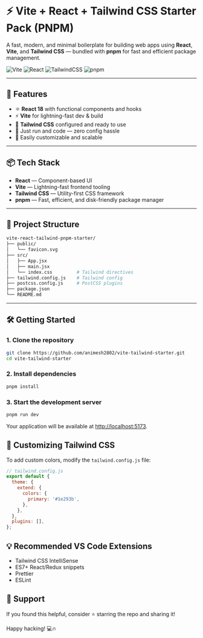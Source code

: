 # ⚡ Vite + React + Tailwind CSS Starter Pack (PNPM)

A fast, modern, and minimal boilerplate for building web apps using **React**, **Vite**, and **Tailwind CSS** — bundled with **pnpm** for fast and efficient package management.

![Vite](https://img.shields.io/badge/Built%20With-Vite-646CFF?logo=vite&logoColor=white&style=for-the-badge)
![React](https://img.shields.io/badge/React-20232A?logo=react&logoColor=61DAFB&style=for-the-badge)
![TailwindCSS](https://img.shields.io/badge/TailwindCSS-38B2AC?logo=tailwind-css&logoColor=white&style=for-the-badge)
![pnpm](https://img.shields.io/badge/Package%20Manager-pnpm-F69220?logo=pnpm&logoColor=white&style=for-the-badge)

---

## 🚀 Features

- ⚛️ **React 18** with functional components and hooks  
- ⚡ **Vite** for lightning-fast dev & build  
- 🎨 **Tailwind CSS** configured and ready to use  
- 💨 Just run and code — zero config hassle  
- 🧩 Easily customizable and scalable  

---

## 📦 Tech Stack

- **React** — Component-based UI  
- **Vite** — Lightning-fast frontend tooling  
- **Tailwind CSS** — Utility-first CSS framework  
- **pnpm** — Fast, efficient, and disk-friendly package manager  

---

## 📁 Project Structure

```bash
vite-react-tailwind-pnpm-starter/
├── public/
│   └── favicon.svg
├── src/
│   ├── App.jsx
│   ├── main.jsx
│   └── index.css         # Tailwind directives
├── tailwind.config.js    # Tailwind config
├── postcss.config.js     # PostCSS plugins
├── package.json
└── README.md
```

---

## 🛠️ Getting Started

### 1. Clone the repository

```bash
git clone https://github.com/animesh2802/vite-tailwind-starter.git
cd vite-tailwind-starter
```

### 2. Install dependencies

```bash
pnpm install
```

### 3. Start the development server

```bash
pnpm run dev
```

Your application will be available at [http://localhost:5173](http://localhost:5173).

## 🎨 Customizing Tailwind CSS

To add custom colors, modify the `tailwind.config.js` file:

```javascript
// tailwind.config.js
export default {
  theme: {
    extend: {
      colors: {
        primary: '#1e293b',
      },
    },
  },
  plugins: [],
};
```
## 💡 Recommended VS Code Extensions

- Tailwind CSS IntelliSense
- ES7+ React/Redux snippets
- Prettier
- ESLint

## 🌟 Support

If you found this helpful, consider ⭐ starring the repo and sharing it!

Happy hacking! 💻🔥
